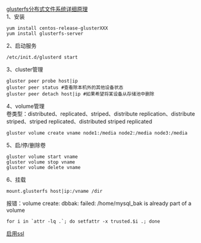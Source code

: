 [glusterfs分布式文件系统详细原理](http://blog.csdn.net/yujin2010good/article/details/75268877)  
1、安装

```
yum install centos-release-glusterXXX
yum install glusterfs-server
```

2、启动服务

```
/etc/init.d/glusterd start
```

3、cluster管理

```
gluster peer probe host|ip
gluster peer status #查看除本机外的其他设备状态
gluster peer detach host|ip #如果希望将某设备从存储池中删除
```

4、volume管理  
卷类型：distributed、replicated、striped、distribute replication、distribute striped、striped replicated、distributed striped replicated

```
gluster volume create vname node1:/media node2:/media node3:/media
```

5、启/停/删除卷

```
gluster volume start vname
gluster volume stop vname
gluster volume delete vname
```

6、挂载

```
mount.glusterfs host|ip:/vname /dir
```

报错：volume create: dbbak: failed: /home/mysql\_bak is already part of a volume

    for i in `attr -lq .`; do setfattr -x trusted.$i .; done 

[启用ssl](https://cloud.tencent.com/developer/article/1151958)
